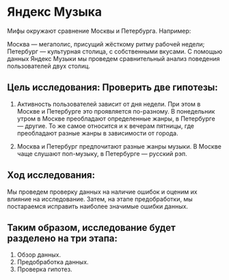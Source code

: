 # Яндекс Музыка

Мифы окружают сравнение Москвы и Петербурга. Например:

Москва — мегаполис, присущий жёсткому ритму рабочей недели; Петербург — культурная столица, с собственными вкусами. С помощью данных Яндекс Музыки мы проведем сравнительный анализ поведения пользователей двух столиц.

## Цель исследования: Проверить две гипотезы:

1. Активность пользователей зависит от дня недели. При этом в Москве и Петербурге это проявляется по-разному. В понедельник утром в Москве преобладают определенные жанры, в Петербурге — другие. То же самое относится и к вечерам пятницы, где преобладают разные жанры в зависимости от города.

2. Москва и Петербург предпочитают разные жанры музыки. В Москве чаще слушают поп-музыку, в Петербурге — русский рэп.

## Ход исследования:
Мы проведем проверку данных на наличие ошибок и оценим их влияние на исследование. Затем, на этапе предобработки, мы постараемся исправить наиболее значимые ошибки данных.

## Таким образом, исследование будет разделено на три этапа:

1. Обзор данных.
2. Предобработка данных.
3. Проверка гипотез.
